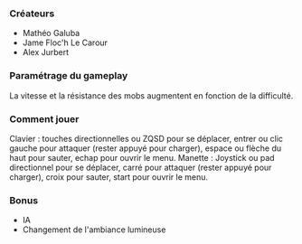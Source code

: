 ### Créateurs

- Mathéo Galuba
- Jame Floc'h Le Carour
- Alex Jurbert

### Paramétrage du gameplay

La vitesse et la résistance des mobs augmentent en fonction de la difficulté.

### Comment jouer 

Clavier : touches directionnelles ou ZQSD pour se déplacer, entrer ou clic gauche pour attaquer (rester appuyé pour charger), espace ou flèche du haut pour sauter, echap pour ouvrir le menu.
Manette : Joystick ou pad directionnel pour se déplacer, carré pour attaquer (rester appuyé pour charger), croix pour sauter, start pour ouvrir le menu.

### Bonus

- IA
- Changement de l'ambiance lumineuse